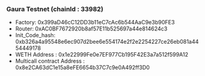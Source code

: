 ### Gaura Testnet (chainId : 33982)

- Factory: 0x399aD46cC12DD3b11eC7cAc6b544AaC9e3b90FE3
- Router: 0xAC0BF7672920b8af57E11b525697a44e814624c3
- Init_Code_hash: 0xb326a4a95548e6ec907d2bee6e554174e2f2e2254227ce26eb081a4454449178
- WETH Address : 0x1e22999Fe0e7EF977Cb195F42E3a7a512f599A12
- Multicall contract Address : 0x8e2CA63dC1e15a8eFE6654b37C7c9e0A492ff3D0

